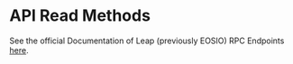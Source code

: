 # API Read Methods

See the official Documentation of Leap (previously EOSIO) RPC Endpoints [here](https://docs.eosnetwork.com/leap/latest/nodeos/rpc\_apis/).&#x20;
